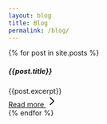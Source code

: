 ```yaml
---
layout: blog
title: Blog
permalink: /blog/
---
```


<div class="flex flex-row flex-wrap w-full justify-between">
{% for post in site.posts %}
<div class="basis-33/100 dark:bg-gray-100/10 dark:text-white mb-10 p-4 dark:backdrop-blur-2xl bg-slate-200 rounded-xl">
<h5 class="text-lg mb-3 font-bold uppercase dark:text-slate-200">
{{post.title}}
</h5>
<div class="h-33">
    {{post.excerpt}}
</div>
<div class="mt-5 w-full border-b-4 border-slate-500" > </div>
<a href="{{post.url}}" class="bg-slate-700 text-white inline-block mt-4 pt-2 pb-2 pr-4 pl-4 rounded-md hover:bg-blue-800">
Read more
<svg class="w-6 h-6 text-white-800 inline dark:text-white" aria-hidden="true" xmlns="http://www.w3.org/2000/svg" width="24" height="24" fill="none" viewBox="0 0 24 24">
  <path stroke="currentColor" stroke-linecap="round" stroke-linejoin="round" stroke-width="2" d="m9 5 7 7-7 7"/>
</svg>

</a>
</div>
{% endfor %}
</div>
